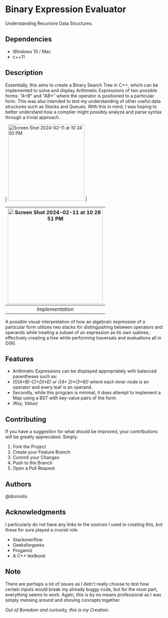 # Binary Expression Evaluator
Understanding Recursive Data Structures.

## Dependencies

- Windows 10 / Mac
- c++11


## Description

Essentially, this aims to create a Binary Search Tree in C++, which can be implemented
to solve and display Arithmetic Expressions of two possible forms: _"A+B"_ and _"AB*"_ where the operator is positioned to a particular form. This was also intended to test my understanding of other useful data structures such as Stacks and Queues. With this in mind, I was hoping to better understand 
how a compiler might possibly analyze and parse syntax through a trivial approach.

| <img width="242" alt="Screen Shot 2024-02-11 at 10 24 00 PM" src="https://github.com/halaway/binary-expression-evaluator/assets/31904474/5f279daa-1b7d-4188-9fef-550d7c45b955"> |

| <img width="301" alt="Screen Shot 2024-02-11 at 10 28 51 PM" src="https://github.com/halaway/binary-expression-evaluator/assets/31904474/d5953b91-9fb3-4f1c-b46d-ffa922c4f8b0"> |
|:--:| 
| *Implementation* |

A possible visual interpretation of how an algebraic expression of a particular form utilizes two stacks for distinguishing between operators and operands while treating a subset of an expression as its own subtree, effectively creating a tree while performing traversals and evaluations all in O(N). 


## Features

- Arithmetic Expressions can be displayed appropriately with balanced parentheses such as:
- _((((A+B)-C)+D)*E)_ or _((4* 2)*(3+6))_ where each inner node is an operator and every leaf is an operand.
- Secondly, while this program is minimal, it does attempt to implement a Map using a BST with key-value pairs of the form: 
- _(Key, Value)_


## Contributing

If you have a suggestion for what should be improved, your contributions will be greatly appreciated. Simply: 
1. Fork the Project
2. Create your Feature Branch 
3. Commit your Changes
4. Push to the Branch 
5. Open a Pull Request


## Authors

@donnolis

## Acknowledgments

I particularly do not have any links to the sources I used in creating this, but these for sure played a crucial role. 
- Stackoverflow
- Geeksforgeeks 
- Progamiz
- A C++ textbook

## Note

There are perhaps a lot of issues as I didn't really choose to test how certain inputs would break my already 
buggy code, but for the most part, everything seems to work. Again, this is by no means professional as I was simply messing around and
shoving concepts together. 

_Out of Boredom and curiosity, this is my Creation._





